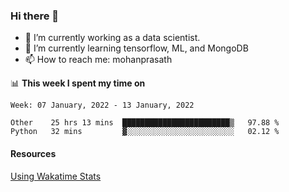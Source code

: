 ### Hi there 👋

- 🔭 I’m currently working as a data scientist.
- 🌱 I’m currently learning tensorflow, ML, and MongoDB
- 📫 How to reach me: mohanprasath

📊 **This week I spent my time on**
<!--START_SECTION:waka-->
```text
Week: 07 January, 2022 - 13 January, 2022

Other    25 hrs 13 mins  ████████████████████████▒   97.88 % 
Python   32 mins         ▓░░░░░░░░░░░░░░░░░░░░░░░░   02.12 % 
```
<!--END_SECTION:waka-->

#### Resources
[Using Wakatime Stats](https://github.com/marketplace/actions/waka-readme)
